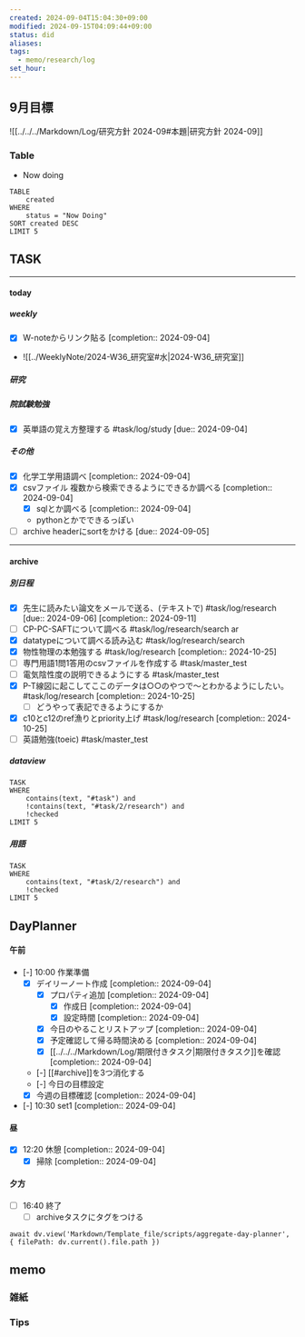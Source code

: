 ```yaml
---
created: 2024-09-04T15:04:30+09:00
modified: 2024-09-15T04:09:44+09:00
status: did
aliases: 
tags:
  - memo/research/log
set_hour: 
---
```

## 9月目標
![[../../../Markdown/Log/研究方針 2024-09#本題|研究方針 2024-09]]
### Table
- Now doing
```dataview
TABLE
	created
WHERE
	status = "Now Doing"
SORT created DESC
LIMIT 5
```
## TASK
---
#### today
##### weekly
- [x] W-noteからリンク貼る  [completion:: 2024-09-04]
- ![[../WeeklyNote/2024-W36_研究室#水|2024-W36_研究室]]
##### 研究

##### 院試験勉強
- [x] 英単語の覚え方整理する #task/log/study  [due:: 2024-09-04]

##### その他
- [x] 化学工学用語調べ  [completion:: 2024-09-04]
- [x] csvファイル 複数から検索できるようにできるか調べる  [completion:: 2024-09-04]
	- [x] sqlとか調べる  [completion:: 2024-09-04]
	- pythonとかでできるっぽい
- [ ] archive headerにsortをかける  [due:: 2024-09-05]
---
#### archive
##### 別日程
- [x] 先生に読みたい論文をメールで送る、(テキストで) #task/log/research  [due:: 2024-09-06]  [completion:: 2024-09-11]
- [ ] CP-PC-SAFTについて調べる #task/log/research/search ar
- [x] datatypeについて調べる読み込む #task/log/research/search
- [x] 物性物理の本勉強する #task/log/research  [completion:: 2024-10-25]
- [ ] 専門用語1問1答用のcsvファイルを作成する #task/master_test 
- [ ] 電気陰性度の説明できるようにする #task/master_test 
- [x] P-T線図に起こしてここのデータは○○のやつで～とわかるようにしたい。 #task/log/research  [completion:: 2024-10-25]
	- [ ] どうやって表記できるようにするか
- [x] c10とc12のref漁りとpriority上げ #task/log/research  [completion:: 2024-10-25]
- [ ] 英語勉強(toeic) #task/master_test 
##### dataview
```dataview
TASK
WHERE 
	contains(text, "#task") and
	!contains(text, "#task/2/research") and
	!checked
LIMIT 5
```
##### 用語
```dataview
TASK
WHERE 
	contains(text, "#task/2/research") and
	!checked
LIMIT 5
```
## DayPlanner
#### 午前
- [-] 10:00 作業準備
	- [x] デイリーノート作成  [completion:: 2024-09-04]
		- [x] プロパティ追加  [completion:: 2024-09-04]
			- [x] 作成日  [completion:: 2024-09-04]
			- [x] 設定時間  [completion:: 2024-09-04]
		- [x] 今日のやることリストアップ  [completion:: 2024-09-04]
		- [x] 予定確認して帰る時間決める  [completion:: 2024-09-04]
		- [x] [[../../../Markdown/Log/期限付きタスク|期限付きタスク]]を確認  [completion:: 2024-09-04]
	- [-] [[#archive]]を3つ消化する
	- [-] 今日の目標設定
	- [x] 今週の目標確認  [completion:: 2024-09-04]
- [-] 10:30 set1  [completion:: 2024-09-04]
#### 昼
- [x] 12:20 休憩  [completion:: 2024-09-04]
	- [x] 掃除  [completion:: 2024-09-04]
#### 夕方
- [ ] 16:40 終了
	- [ ] archiveタスクにタグをつける
```dataviewjs
await dv.view('Markdown/Template_file/scripts/aggregate-day-planner', { filePath: dv.current().file.path })
```
## memo
### 雑紙
### Tips